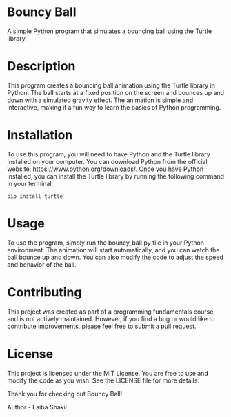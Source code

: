 # Bouncy Ball
A simple Python program that simulates a bouncing ball using the Turtle library.

# Description
This program creates a bouncing ball animation using the Turtle library in Python. The ball starts at a fixed position on the screen and bounces up and down with a simulated gravity effect. The animation is simple and interactive, making it a fun way to learn the basics of Python programming.

# Installation
To use this program, you will need to have Python and the Turtle library installed on your computer. You can download Python from the official website: https://www.python.org/downloads/. Once you have Python installed, you can install the Turtle library by running the following command in your terminal:

`pip install turtle`

# Usage
To use the program, simply run the bouncy_ball.py file in your Python environment. The animation will start automatically, and you can watch the ball bounce up and down. You can also modify the code to adjust the speed and behavior of the ball.

# Contributing
This project was created as part of a programming fundamentals course, and is not actively maintained. However, if you find a bug or would like to contribute improvements, please feel free to submit a pull request.

# License
This project is licensed under the MIT License. You are free to use and modify the code as you wish. See the LICENSE file for more details.

Thank you for checking out Bouncy Ball!

Author - Laiba Shakil